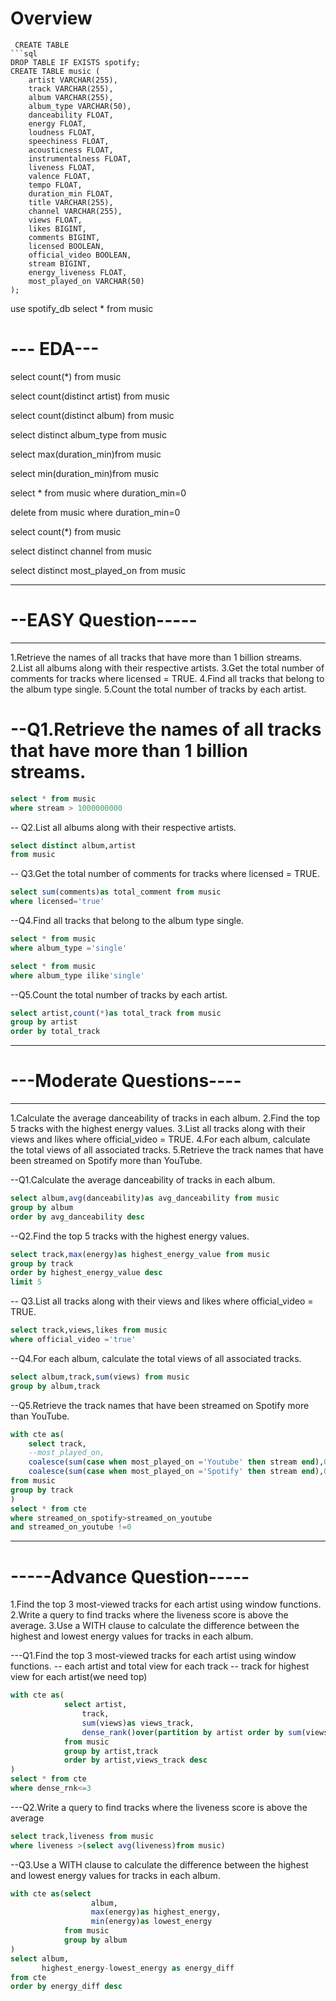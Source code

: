 # Overview

```
 CREATE TABLE
```sql
DROP TABLE IF EXISTS spotify;
CREATE TABLE music (
    artist VARCHAR(255),
    track VARCHAR(255),
    album VARCHAR(255),
    album_type VARCHAR(50),
    danceability FLOAT,
    energy FLOAT,
    loudness FLOAT,
    speechiness FLOAT,
    acousticness FLOAT,
    instrumentalness FLOAT,
    liveness FLOAT,
    valence FLOAT,
    tempo FLOAT,
    duration_min FLOAT,
    title VARCHAR(255),
    channel VARCHAR(255),
    views FLOAT,
    likes BIGINT,
    comments BIGINT,
    licensed BOOLEAN,
    official_video BOOLEAN,
    stream BIGINT,
    energy_liveness FLOAT,
    most_played_on VARCHAR(50)
);
```
use spotify_db
select * from music

# --- EDA---
select count(*) from music

select count(distinct artist) from music



select count(distinct album) from music

select distinct album_type from music 

select max(duration_min)from music

select min(duration_min)from music

select * from music
where duration_min=0

delete from music
where duration_min=0

select count(*) from music

select distinct channel from music

select distinct most_played_on from music

----------------
# --EASY Question-----
------------


1.Retrieve the names of all tracks that have more than 1 billion streams.
2.List all albums along with their respective artists.
3.Get the total number of comments for tracks where licensed = TRUE.
4.Find all tracks that belong to the album type single.
5.Count the total number of tracks by each artist.


# --Q1.Retrieve the names of all tracks that have more than 1 billion streams.
```sql
select * from music
where stream > 1000000000
```

-- Q2.List all albums along with their respective artists.
```sql
select distinct album,artist
from music
```

-- Q3.Get the total number of comments for tracks where licensed = TRUE.
```sql
select sum(comments)as total_comment from music
where licensed='true'
```

--Q4.Find all tracks that belong to the album type single.
```sql
select * from music
where album_type ='single'
```
```sql
select * from music
where album_type ilike'single'
```

--Q5.Count the total number of tracks by each artist.
```sql
select artist,count(*)as total_track from music
group by artist
order by total_track
```


-----------
# ---Moderate Questions----
---------
1.Calculate the average danceability of tracks in each album.
2.Find the top 5 tracks with the highest energy values.
3.List all tracks along with their views and likes where official_video = TRUE.
4.For each album, calculate the total views of all associated tracks.
5.Retrieve the track names that have been streamed on Spotify more than YouTube.


--Q1.Calculate the average danceability of tracks in each album.
```sql
select album,avg(danceability)as avg_danceability from music
group by album
order by avg_danceability desc
```

--Q2.Find the top 5 tracks with the highest energy values.
```sql
select track,max(energy)as highest_energy_value from music
group by track
order by highest_energy_value desc
limit 5
```

-- Q3.List all tracks along with their views and likes where official_video = TRUE.
```sql
select track,views,likes from music
where official_video ='true'
```

--Q4.For each album, calculate the total views of all associated tracks.
```sql
select album,track,sum(views) from music
group by album,track
```

--Q5.Retrieve the track names that have been streamed on Spotify more than YouTube.
```sql
with cte as(
	select track,
	--most_played_on,
	coalesce(sum(case when most_played_on ='Youtube' then stream end),0)as streamed_on_youtube,
	coalesce(sum(case when most_played_on ='Spotify' then stream end),0)as streamed_on_spotify
from music
group by track
)
select * from cte
where streamed_on_spotify>streamed_on_youtube
and streamed_on_youtube !=0
```

--------
# -----Advance Question-----
1.Find the top 3 most-viewed tracks for each artist using window functions.
2.Write a query to find tracks where the liveness score is above the average.
3.Use a WITH clause to calculate the difference between the highest and lowest energy values for tracks in each album.

---Q1.Find the top 3 most-viewed tracks for each artist using window functions.
-- each artist and total view for each track
-- track for highest view for each artist(we need top)

```sql
with cte as(
			select artist,
				track,
				sum(views)as views_track,
				dense_rank()over(partition by artist order by sum(views)desc)as dense_rnk
			from music
			group by artist,track
			order by artist,views_track desc
)
select * from cte 
where dense_rnk<=3
```

---Q2.Write a query to find tracks where the liveness score is above the average
```sql
select track,liveness from music
where liveness >(select avg(liveness)from music)
```

--Q3.Use a WITH clause to calculate the difference between the highest and lowest energy values for tracks in each album.
```sql
with cte as(select 
                  album,
                  max(energy)as highest_energy,
                  min(energy)as lowest_energy
            from music
            group by album
)
select album,
       highest_energy-lowest_energy as energy_diff
from cte
order by energy_diff desc
```
















	


















































